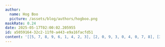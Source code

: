 ```yaml
---
author:
  name: Hog Boo
  picture: /assets/blog/authors/hogboo.png
maskRate: 0.24
date: 2025-05-17T02:00:02.205955
id: a5059164-32c2-11f0-a443-e9a16facfd51
content: '[[5, 7, 8, 9, 6, 1, 4, 2, 3], [2, 0, 9, 3, 0, 4, 0, 7, 8], [3, 4, 6, 0, 0, 7, 9, 0, 5], [9, 8, 3, 2, 1, 5, 7, 4, 6], [0, 2, 0, 6, 8, 3, 5, 9, 0], [1, 0, 5, 0, 4, 9, 3, 0, 2], [8, 0, 7, 1, 0, 0, 2, 3, 4], [6, 9, 0, 0, 3, 8, 0, 0, 7], [4, 3, 1, 5, 7, 2, 8, 6, 9]]'
---
```

